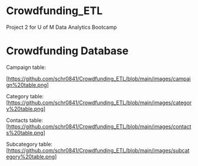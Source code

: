 # Crowdfunding_ETL
Project 2 for U of M Data Analytics Bootcamp


# Crowdfunding Database

Campaign table:

[https://github.com/schr0841/Crowdfunding_ETL/blob/main/images/campaign%20table.png]

Category table:
[https://github.com/schr0841/Crowdfunding_ETL/blob/main/images/category%20table.png]

Contacts table:
[https://github.com/schr0841/Crowdfunding_ETL/blob/main/images/contacts%20table.png]

Subcategory table:
[https://github.com/schr0841/Crowdfunding_ETL/blob/main/images/subcategory%20table.png]
